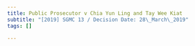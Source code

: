 ```yaml
---
title: Public Prosecutor v Chia Yun Ling and Tay Wee Kiat
subtitle: "[2019] SGMC 13 / Decision Date: 28\_March\_2019"
tags: []

---
```

